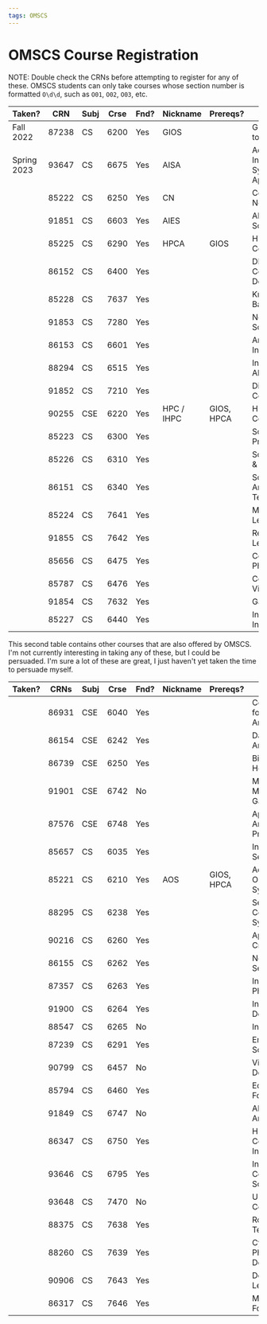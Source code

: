 ```yaml
---
tags: OMSCS
---
```


# OMSCS Course Registration

NOTE: Double check the CRNs before attempting to register for any of these. OMSCS students can only take courses whose section number is formatted `O\d\d`, such as `O01`, `O02`, `O03`, etc.

| Taken?      | CRN   | Subj | Crse | Fnd? | Nickname   | Prereqs?   | Title                                      |
| ----------- | ----- | ---- | ---- | ---- | ---------- | ---------- | ------------------------------------------ |
| Fall 2022   | 87238 | CS   | 6200 | Yes  | GIOS       |            | Graduate Intro to OS                       |
| Spring 2023 | 93647 | CS   | 6675 | Yes  | AISA       |            | Advanced Internet Systems and Applications |
|             | 85222 | CS   | 6250 | Yes  | CN         |            | Computer Networks                          |
|             | 91851 | CS   | 6603 | Yes  | AIES       |            | AI Ethics Society                          |
|             | 85225 | CS   | 6290 | Yes  | HPCA       | GIOS       | High Perform Comput Arch                   |
|             | 86152 | CS   | 6400 | Yes  |            |            | DB Sys Concepts & Design                   |
|             | 85228 | CS   | 7637 | Yes  |            |            | Knowledge-Based AI                         |
|             | 91853 | CS   | 7280 | Yes  |            |            | Network Science                            |
|             | 86153 | CS   | 6601 | Yes  |            |            | Artificial Intelligence                    |
|             | 88294 | CS   | 6515 | Yes  |            |            | Intro to Grad Algorithms                   |
|             | 91852 | CS   | 7210 | Yes  |            |            | Distributed Computing                      |
|             | 90255 | CSE  | 6220 | Yes  | HPC / IHPC | GIOS, HPCA | High Perform Computing                     |
|             | 85223 | CS   | 6300 | Yes  |            |            | Software Dev Process                       |
|             | 85226 | CS   | 6310 | Yes  |            |            | Software Arch & Design                     |
|             | 86151 | CS   | 6340 | Yes  |            |            | Software Analysis & Test                   |
|             | 85224 | CS   | 7641 | Yes  |            |            | Machine Learning                           |
|             | 91855 | CS   | 7642 | Yes  |            |            | Reinforcement Learning                     |
|             | 85656 | CS   | 6475 | Yes  |            |            | Comp. Photography                          |
|             | 85787 | CS   | 6476 | Yes  |            |            | Computer Vision                            |
|             | 91854 | CS   | 7632 | Yes  |            |            | Game AI                                    |
|             | 85227 | CS   | 6440 | Yes  |            |            | Intro Health Informatics                   |

This second table contains other courses that are also offered by OMSCS. I'm not currently interesting in taking any of these, but I could be persuaded. I'm sure a lot of these are great, I just haven't yet taken the time to persuade myself.

| Taken? | CRNs  | Subj | Crse | Fnd? | Nickname | Prereqs?   | Title                      |
| ------ | ----- | ---- | ---- | ---- | -------- | ---------- | -------------------------- |
|        | 86931 | CSE  | 6040 | Yes  |          |            | Computing for Data Analy   |
|        | 86154 | CSE  | 6242 | Yes  |          |            | Data & Visual Analytics    |
|        | 86739 | CSE  | 6250 | Yes  |          |            | Big Data Health            |
|        | 91901 | CSE  | 6742 | No   |          |            | Mod, Sim & Military Gaming |
|        | 87576 | CSE  | 6748 | Yes  |          |            | Appld Analytics Pract      |
|        | 85657 | CS   | 6035 | Yes  |          |            | Intro To Info Security     |
|        | 85221 | CS   | 6210 | Yes  | AOS      | GIOS, HPCA | Adv Operating Systems      |
|        | 88295 | CS   | 6238 | Yes  |          |            | Secure Computer Systems    |
|        | 90216 | CS   | 6260 | Yes  |          |            | Applied Cryptography       |
|        | 86155 | CS   | 6262 | Yes  |          |            | Network Security           |
|        | 87357 | CS   | 6263 | Yes  |          |            | Intro Cyber Phys Sys Sec   |
|        | 91900 | CS   | 6264 | Yes  |          |            | Infosec Labs: Defenses     |
|        | 88547 | CS   | 6265 | No   |          |            | Info Sec Lab               |
|        | 87239 | CS   | 6291 | Yes  |          |            | Embedded Software Opt.     |
|        | 90799 | CS   | 6457 | No   |          |            | Video Game Design          |
|        | 85794 | CS   | 6460 | Yes  |          |            | Educ Tech-Foundations      |
|        | 91849 | CS   | 6747 | No   |          |            | ADV Malware Analysis       |
|        | 86347 | CS   | 6750 | Yes  |          |            | Human-Computer Interact    |
|        | 93646 | CS   | 6795 | Yes  |          |            | Intro-Cognitive Science    |
|        | 93648 | CS   | 7470 | No   |          |            | Ubiquitous Computing       |
|        | 88375 | CS   | 7638 | Yes  |          |            | Robotics: AI Techniques    |
|        | 88260 | CS   | 7639 | Yes  |          |            | Cyber Physical Design      |
|        | 90906 | CS   | 7643 | Yes  |          |            | Deep Learning              |
|        | 86317 | CS   | 7646 | Yes  |          |            | Mach Learn For Trading     |